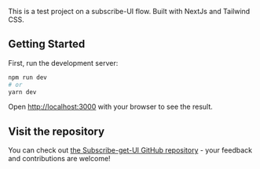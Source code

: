 This is a test project on a subscribe-UI flow. Built with NextJs and Tailwind CSS.

## Getting Started

First, run the development server:

```bash
npm run dev
# or
yarn dev
```

Open [http://localhost:3000](http://localhost:3000) with your browser to see the result.

## Visit the repository

You can check out [the Subscribe-get-UI GitHub repository](https://subscribe-get-ui.vercel.app/) - your feedback and contributions are welcome!
